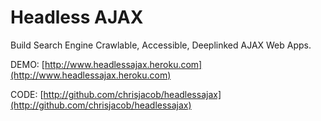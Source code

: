 Headless AJAX
==============

Build Search Engine Crawlable, Accessible, Deeplinked AJAX Web Apps.

DEMO: [http://www.headlessajax.heroku.com](http://www.headlessajax.heroku.com)

CODE: [http://github.com/chrisjacob/headlessajax](http://github.com/chrisjacob/headlessajax)